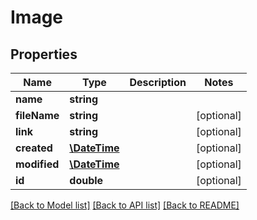 # Image

## Properties
Name | Type | Description | Notes
------------ | ------------- | ------------- | -------------
**name** | **string** |  | 
**fileName** | **string** |  | [optional] 
**link** | **string** |  | [optional] 
**created** | [**\DateTime**](\DateTime.md) |  | [optional] 
**modified** | [**\DateTime**](\DateTime.md) |  | [optional] 
**id** | **double** |  | [optional] 

[[Back to Model list]](../README.md#documentation-for-models) [[Back to API list]](../README.md#documentation-for-api-endpoints) [[Back to README]](../README.md)


